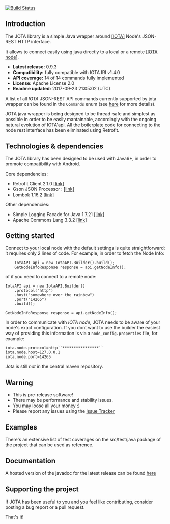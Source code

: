 [![Build Status](https://travis-ci.org/iotaledger/iota.lib.java.svg?branch=master)](https://travis-ci.org/iotaledger/iota.lib.java)


## Introduction

The JOTA library is a simple Java wrapper around [[IOTA]](http://www.iotatoken.com/) Node's JSON-REST HTTP interface.

It allows to connect easily using java directly to a local or a remote [[IOTA node]](https://iota.readme.io/docs/syncing-to-the-network).

* **Latest release:** 0.9.3
* **Compatibility:** fully compatible with IOTA IRI v1.4.0
* **API coverage:** 14 of 14 commands fully implemented
* **License:** Apache License 2.0 
* **Readme updated:** 2017-09-23 21:05:02 (UTC)

A list of all *IOTA* JSON-REST API commands currently supported by jota wrapper can be found in the `Commands` enum (see [here](https://github.com/davassi/JOTA/blob/master/src/main/java/jota/IotaAPICommands.java) for more details).

JOTA java wrapper is being designed to be thread-safe and simplest as possible in order to be easily mantainable, accordingly with the ongoing natural evolution of IOTA'api.
All the boilerplate code for connecting to the node rest interface has been eliminated using Retrofit.

## Technologies & dependencies

The JOTA library has been designed to be used with Java6+, in order to promote compatibility with Android.

Core dependencies:
* Retrofit Client 2.1.0 [[link]](https://square.github.io/retrofit/)
* Gson JSON Processor : [[link]](https://github.com/google/gson)
* Lombok 1.16.2 [[link]](https://github.com/rzwitserloot/lombok)

Other dependencies:
* Simple Logging Facade for Java 1.7.21 [[link]](http://www.slf4j.org/)
* Apache Commons Lang 3.3.2 [[link]](http://commons.apache.org/proper/commons-lang/)

## Getting started <a name="getting-started"></a>

Connect to your local node with the default settings is quite straightforward: it requires only 2 lines of code. For example, in order to fetch the Node Info:

        IotaAPI api = new IotaAPI.Builder().build();
        GetNodeInfoResponse response = api.getNodeInfo();

of if you need to connect to a remote node:

	IotaAPI api = new IotaAPI.Builder() 
		.protocol("http")
		.host("somewhere_over_the_rainbow")
		.port("14265") 
		.build();
	
	GetNodeInfoResponse response = api.getNodeInfo();

In order to communicate with *IOTA node*, JOTA needs to be aware of your node's exact configuration. If you dont want to use the builder the easiest way of providing this information is via a `node_config.properties` file, for example:

    iota.node.protocol=http``****************``
    iota.node.host=127.0.0.1
    iota.node.port=14265

Jota is still *not* in the central maven repository.


## Warning
 -   This is pre-release software!
 -   There may be performance and stability issues.
 -   You may loose all your money :)
 -   Please report any issues using the <a href="https://github.com/iotaledger/iota.lib.java/issues">Issue Tracker</a>

## Examples

There's an extensive list of test coverages on the src/test/java package of the project that can be used as reference.

## Documentation

A hosted version of the javadoc for the latest release can be found [here](https://iotaledger.github.io/iota.lib.java/javadoc/)


## Supporting the project

If JOTA has been useful to you and you feel like contributing, consider posting a bug report or a pull request.

That's it!
